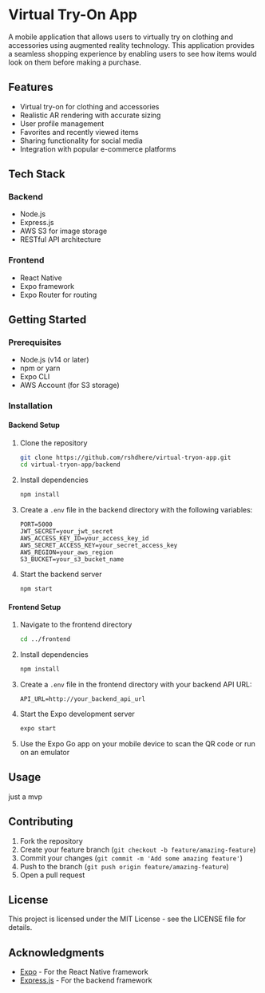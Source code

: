 # Virtual Try-On App

A mobile application that allows users to virtually try on clothing and accessories using augmented reality technology. This application provides a seamless shopping experience by enabling users to see how items would look on them before making a purchase.

## Features

- Virtual try-on for clothing and accessories
- Realistic AR rendering with accurate sizing
- User profile management
- Favorites and recently viewed items
- Sharing functionality for social media
- Integration with popular e-commerce platforms

## Tech Stack

### Backend
- Node.js
- Express.js
- AWS S3 for image storage
- RESTful API architecture

### Frontend
- React Native
- Expo framework
- Expo Router for routing

## Getting Started

### Prerequisites
- Node.js (v14 or later)
- npm or yarn
- Expo CLI
- AWS Account (for S3 storage)

### Installation

#### Backend Setup
1. Clone the repository
   ```bash
   git clone https://github.com/rshdhere/virtual-tryon-app.git
   cd virtual-tryon-app/backend
   ```

2. Install dependencies
   ```bash
   npm install
   ```

3. Create a `.env` file in the backend directory with the following variables:
   ```
   PORT=5000
   JWT_SECRET=your_jwt_secret
   AWS_ACCESS_KEY_ID=your_access_key_id
   AWS_SECRET_ACCESS_KEY=your_secret_access_key
   AWS_REGION=your_aws_region
   S3_BUCKET=your_s3_bucket_name
   ```

4. Start the backend server
   ```bash
   npm start
   ```

#### Frontend Setup
1. Navigate to the frontend directory
   ```bash
   cd ../frontend
   ```

2. Install dependencies
   ```bash
   npm install
   ```

3. Create a `.env` file in the frontend directory with your backend API URL:
   ```
   API_URL=http://your_backend_api_url
   ```

4. Start the Expo development server
   ```bash
   expo start
   ```

5. Use the Expo Go app on your mobile device to scan the QR code or run on an emulator

## Usage

just a mvp


## Contributing

1. Fork the repository
2. Create your feature branch (`git checkout -b feature/amazing-feature`)
3. Commit your changes (`git commit -m 'Add some amazing feature'`)
4. Push to the branch (`git push origin feature/amazing-feature`)
5. Open a pull request

## License

This project is licensed under the MIT License - see the LICENSE file for details.

## Acknowledgments

- [Expo](https://expo.dev/) - For the React Native framework
- [Express.js](https://expressjs.com/) - For the backend framework
